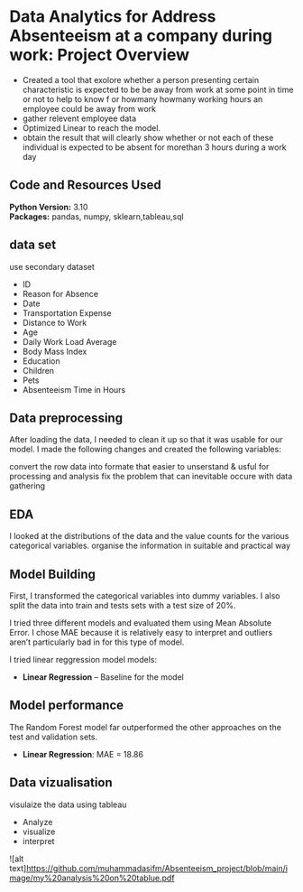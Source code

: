# Data Analytics for  Address Absenteeism at a company during work: Project Overview 
* Created a tool that exolore whether a person  presenting certain characteristic is expected to be be away from work at some point in time or not to help to know f or howmany howmany working hours an employee could be away from work
* gather relevent employee data 
* Optimized Linear to reach the  model. 
* obtain the result that will clearly show whether or not each of these individual is expected to be absent for morethan 3 hours during a work day 

## Code and Resources Used 
**Python Version:** 3.10  
**Packages:** pandas, numpy, sklearn,tableau,sql  

## data set
use secondary dataset
*	ID
*	Reason for Absence
*	Date
*	Transportation Expense
*	Distance to Work
*	Age
*	Daily Work Load Average
*	Body Mass Index
*	Education
*	Children
*	Pets
*	Absenteeism Time in Hours

## Data preprocessing
After loading  the data, I needed to clean it up so that it was usable for our model. I made the following changes and created the following variables:

convert the row data into formate that easier to unserstand & usful for processing and analysis
fix the problem that can inevitable occure with data gathering




## EDA
I looked at the distributions of the data and the value counts for the various categorical variables.
organise the information in suitable and practical way


## Model Building 

First, I transformed the categorical variables into dummy variables. I also split the data into train and tests sets with a test size of 20%.   

I tried three different models and evaluated them using Mean Absolute Error. I chose MAE because it is relatively easy to interpret and outliers aren’t particularly bad in for this type of model.   

I tried linear reggression model models:
*	**Linear Regression** – Baseline for the model

## Model performance
The Random Forest model far outperformed the other approaches on the test and validation sets. 
*	**Linear Regression**: MAE = 18.86
## Data vizualisation
visulaize the data using tableau
* Analyze
* visualize
* interpret
 
![alt text]https://github.com/muhammadasifm/Absenteeism_project/blob/main/image/my%20analysis%20on%20tablue.pdf
